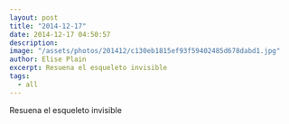 ```yaml
---
layout: post
title: "2014-12-17"
date: 2014-12-17 04:50:57
description: 
image: "/assets/photos/201412/c130eb1815ef93f59402485d678dabd1.jpg"
author: Elise Plain
excerpt: Resuena el esqueleto invisible
tags: 
  - all
---
```


Resuena el esqueleto invisible
<p></p>
